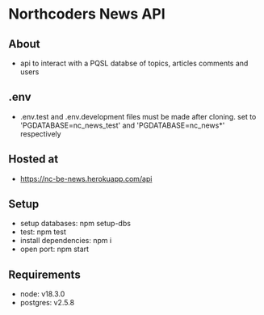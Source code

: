 # Northcoders News API

## About

- api to interact with a PQSL databse of topics, articles comments and users

## .env

- .env.test and .env.development files must be made after cloning. set to 'PGDATABASE=nc_news_test' and 'PGDATABASE=nc_news\*' respectively

## Hosted at

- https://nc-be-news.herokuapp.com/api

## Setup

- setup databases: npm setup-dbs
- test: npm test
- install dependencies: npm i
- open port: npm start

## Requirements

- node: v18.3.0
- postgres: v2.5.8
